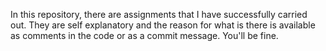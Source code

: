 In this repository, there are assignments that I have successfully carried out. They are self explanatory and the reason for what is there is available as comments in the code or as a commit message. You'll be fine.
